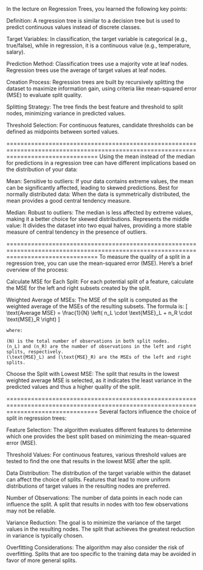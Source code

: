 In the lecture on Regression Trees, you learned the following key points:

Definition: A regression tree is similar to a decision tree but is used to predict continuous values instead of discrete classes.

Target Variables: In classification, the target variable is categorical (e.g., true/false), while in regression, it is a continuous value (e.g., temperature, salary).

Prediction Method:
    Classification trees use a majority vote at leaf nodes.
    Regression trees use the average of target values at leaf nodes.

Creation Process: Regression trees are built by recursively splitting the dataset to maximize information gain, using criteria like mean-squared error (MSE) to evaluate split quality.

Splitting Strategy: The tree finds the best feature and threshold to split nodes, minimizing variance in predicted values.

Threshold Selection: For continuous features, candidate thresholds can be defined as midpoints between sorted values.

======================================================================================================================================
Using the mean instead of the median for predictions in a regression tree can have different implications based on the distribution of your data:

Mean:
    Sensitive to outliers: If your data contains extreme values, the mean can be significantly affected, leading to skewed predictions.
    Best for normally distributed data: When the data is symmetrically distributed, the mean provides a good central tendency measure.

Median:
    Robust to outliers: The median is less affected by extreme values, making it a better choice for skewed distributions.
    Represents the middle value: It divides the dataset into two equal halves, providing a more stable measure of central tendency in the presence of outliers.

======================================================================================================================================
To measure the quality of a split in a regression tree, you can use the mean-squared error (MSE). Here’s a brief overview of the process:

Calculate MSE for Each Split: For each potential split of a feature, calculate the MSE for the left and right subsets created by the split.

Weighted Average of MSEs: The MSE of the split is computed as the weighted average of the MSEs of the resulting subsets. The formula is:
    [
    \text{Average MSE} = \frac{1}{N} \left( n_L \cdot \text{MSE}_L + n_R \cdot \text{MSE}_R \right)
    ]

    where:

    (N) is the total number of observations in both split nodes.
    (n_L) and (n_R) are the number of observations in the left and right splits, respectively.
    (\text{MSE}_L) and (\text{MSE}_R) are the MSEs of the left and right splits.

Choose the Split with Lowest MSE: The split that results in the lowest weighted average MSE is selected, as it indicates the least variance in the predicted values and thus a higher quality of the split.

======================================================================================================================================
Several factors influence the choice of split in regression trees:

Feature Selection:
    The algorithm evaluates different features to determine which one provides the best split based on minimizing the mean-squared error (MSE).

Threshold Values:
    For continuous features, various threshold values are tested to find the one that results in the lowest MSE after the split.

Data Distribution:
    The distribution of the target variable within the dataset can affect the choice of splits. Features that lead to more uniform distributions of target values in the resulting nodes are preferred.

Number of Observations:
    The number of data points in each node can influence the split. A split that results in nodes with too few observations may not be reliable.

Variance Reduction:
    The goal is to minimize the variance of the target values in the resulting nodes. The split that achieves the greatest reduction in variance is typically chosen.

Overfitting Considerations:
    The algorithm may also consider the risk of overfitting. Splits that are too specific to the training data may be avoided in favor of more general splits.